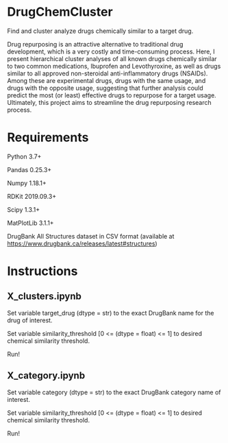 # DrugChemCluster
Find and cluster analyze drugs chemically similar to a target drug.

Drug repurposing is an attractive alternative to traditional drug development, which is a very costly and time-consuming process. Here, I present hierarchical cluster analyses of all known drugs chemically similar to two common medications, Ibuprofen and Levothyroxine, as well as drugs similar to all approved non-steroidal anti-inflammatory drugs (NSAIDs). Among these are experimental drugs, drugs with the same usage, and drugs with the opposite usage, suggesting that further analysis could predict the most (or least) effective drugs to repurpose for a target usage. Ultimately, this project aims to streamline the drug repurposing research process.

# Requirements
Python 3.7+

Pandas 0.25.3+

Numpy 1.18.1+

RDKit 2019.09.3+

Scipy 1.3.1+

MatPlotLib 3.1.1+

DrugBank All Structures dataset in CSV format (available at https://www.drugbank.ca/releases/latest#structures)

# Instructions
## X_clusters.ipynb
Set variable target_drug (dtype = str) to the exact DrugBank name for the drug of interest.

Set variable similarity_threshold [0 <= (dtype = float) <= 1] to desired chemical similarity threshold.

Run!
## X_category.ipynb
Set variable category (dtype = str) to the exact DrugBank category name of interest.

Set variable similarity_threshold [0 <= (dtype = float) <= 1] to desired chemical similarity threshold.

Run!
